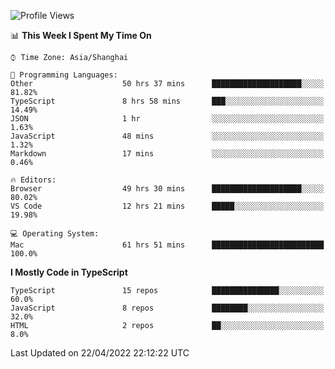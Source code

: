 <!--START_SECTION:waka-->
![Profile Views](http://img.shields.io/badge/Profile%20Views-2-blue)

📊 **This Week I Spent My Time On** 

```text
⌚︎ Time Zone: Asia/Shanghai

💬 Programming Languages: 
Other                    50 hrs 37 mins      ████████████████████░░░░░   81.82% 
TypeScript               8 hrs 58 mins       ███░░░░░░░░░░░░░░░░░░░░░░   14.49% 
JSON                     1 hr                ░░░░░░░░░░░░░░░░░░░░░░░░░   1.63% 
JavaScript               48 mins             ░░░░░░░░░░░░░░░░░░░░░░░░░   1.32% 
Markdown                 17 mins             ░░░░░░░░░░░░░░░░░░░░░░░░░   0.46%

🔥 Editors: 
Browser                  49 hrs 30 mins      ████████████████████░░░░░   80.02% 
VS Code                  12 hrs 21 mins      █████░░░░░░░░░░░░░░░░░░░░   19.98%

💻 Operating System: 
Mac                      61 hrs 51 mins      █████████████████████████   100.0%

```

**I Mostly Code in TypeScript** 

```text
TypeScript               15 repos            ███████████████░░░░░░░░░░   60.0% 
JavaScript               8 repos             ████████░░░░░░░░░░░░░░░░░   32.0% 
HTML                     2 repos             ██░░░░░░░░░░░░░░░░░░░░░░░   8.0%

```



 Last Updated on 22/04/2022 22:12:22 UTC
<!--END_SECTION:waka-->
